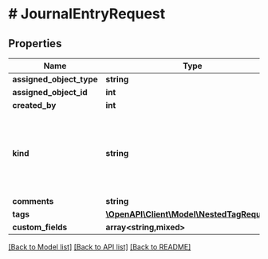 # # JournalEntryRequest

## Properties

Name | Type | Description | Notes
------------ | ------------- | ------------- | -------------
**assigned_object_type** | **string** |  |
**assigned_object_id** | **int** |  |
**created_by** | **int** |  | [optional]
**kind** | **string** | * &#x60;info&#x60; - Info * &#x60;success&#x60; - Success * &#x60;warning&#x60; - Warning * &#x60;danger&#x60; - Danger | [optional]
**comments** | **string** |  |
**tags** | [**\OpenAPI\Client\Model\NestedTagRequest[]**](NestedTagRequest.md) |  | [optional]
**custom_fields** | **array<string,mixed>** |  | [optional]

[[Back to Model list]](../../README.md#models) [[Back to API list]](../../README.md#endpoints) [[Back to README]](../../README.md)

